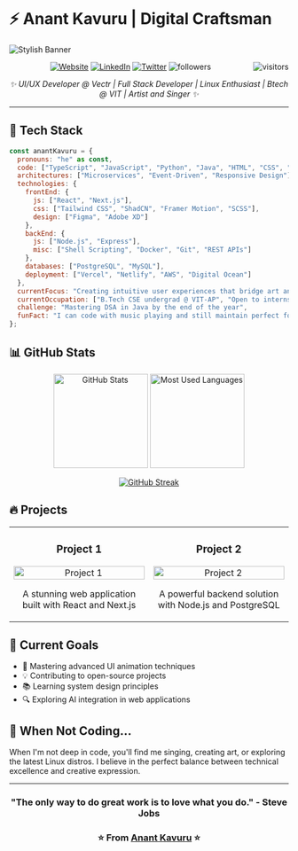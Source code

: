     
# ⚡ Anant Kavuru | Digital Craftsman

![Stylish Banner](https://github.com/user-attachments/assets/7106a67a-6cc1-4631-a8e6-b51dae9b5249)

<p align="center">
  <a href="https://mohitkavuru.in"><img src="https://img.shields.io/badge/Website-FF5722?style=for-the-badge&logo=google-chrome&logoColor=white" alt="Website"/></a>
  <a href="https://linkedin.com/in/your-linkedin"><img src="https://img.shields.io/badge/LinkedIn-0077B5?style=for-the-badge&logo=linkedin&logoColor=white" alt="LinkedIn"/></a>
  <a href="https://twitter.com/your-twitter"><img src="https://img.shields.io/badge/Twitter-1DA1F2?style=for-the-badge&logo=twitter&logoColor=white" alt="Twitter"/></a>
  <img src="https://img.shields.io/github/followers/Condition00?style=for-the-badge&color=black" alt="followers"/>
  <img align="right" src="https://visitor-badge.laobi.icu/badge?page_id=Condition00.Condition00" alt="visitors"/>
</p>

<p align="center">
  <em>✨ UI/UX Developer @ Vectr | Full Stack Developer | Linux Enthusiast | Btech @ VIT | Artist and Singer ✨</em>
</p>

---

## 💼 Tech Stack

```javascript
const anantKavuru = {
  pronouns: "he" as const,
  code: ["TypeScript", "JavaScript", "Python", "Java", "HTML", "CSS", "Bash"],
  architectures: ["Microservices", "Event-Driven", "Responsive Design"],
  technologies: {
    frontEnd: {
      js: ["React", "Next.js"],
      css: ["Tailwind CSS", "ShadCN", "Framer Motion", "SCSS"],
      design: ["Figma", "Adobe XD"]
    },
    backEnd: {
      js: ["Node.js", "Express"],
      misc: ["Shell Scripting", "Docker", "Git", "REST APIs"]
    },
    databases: ["PostgreSQL", "MySQL"],
    deployment: ["Vercel", "Netlify", "AWS", "Digital Ocean"]
  },
  currentFocus: "Creating intuitive user experiences that bridge art and functionality",
  currentOccupation: ["B.Tech CSE undergrad @ VIT-AP", "Open to internships and collaborations"],
  challenge: "Mastering DSA in Java by the end of the year",
  funFact: "I can code with music playing and still maintain perfect focus!"
};
```

## 📊 GitHub Stats

<div align="center">
  <img src="https://github-readme-stats.vercel.app/api?username=Condition00&show_icons=true&theme=radical&hide_border=true" alt="GitHub Stats" height="170px"/>
  <img src="https://github-readme-stats.vercel.app/api/top-langs/?username=Condition00&layout=compact&theme=radical&hide_border=true" alt="Most Used Languages" height="170px"/>
</div>

<div align="center">
  
  [![GitHub Streak](https://streak-stats.demolab.com?user=Condition00&theme=radical&hide_border=true)](https://git.io/streak-stats)
  
</div>

## 🔥 Projects

<table>
  <tr>
    <td width="50%">
      <h3 align="center">Project 1</h3>
      <p align="center">
        <a href="https://github.com/Condition00/project1" target="_blank">
          <img src="https://via.placeholder.com/350x200/673ab7/ffffff?text=Amazing+Project" width="100%" alt="Project 1"/>
        </a>
        <p align="center">
          A stunning web application built with React and Next.js
        </p>
      </p>
    </td>
    <td width="50%">
      <h3 align="center">Project 2</h3>
      <p align="center">
        <a href="https://github.com/Condition00/project2" target="_blank">
          <img src="https://via.placeholder.com/350x200/e91e63/ffffff?text=Cool+Project" width="100%" alt="Project 2"/>
        </a>
        <p align="center">
          A powerful backend solution with Node.js and PostgreSQL
        </p>
      </p>
    </td>
  </tr>
</table>

## 🎯 Current Goals

- 🚀 Mastering advanced UI animation techniques
- 💡 Contributing to open-source projects
- 📚 Learning system design principles
- 🔍 Exploring AI integration in web applications

## 🎵 When Not Coding...

When I'm not deep in code, you'll find me singing, creating art, or exploring the latest Linux distros. I believe in the perfect balance between technical excellence and creative expression.

---

<div align="center">
  
  ### "The only way to do great work is to love what you do." - Steve Jobs
  
</div>

<div align="center">
  
  ### ⭐️ From [Anant Kavuru](https://mohitkavuru.in) ⭐️
  
</div>



